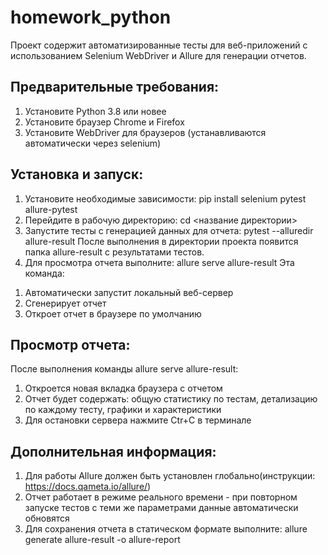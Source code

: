 # homework_python
Проект содержит автоматизированные тесты для веб-приложений с использованием Selenium WebDriver и Allure для генерации отчетов.

## Предварительные требования:

1. Установите Python 3.8 или новее
2. Установите браузер Chrome и Firefox 
3. Установите WebDriver для браузеров (устанавливаются автоматически через selenium)

## Установка и запуск:

1. Установите необходимые зависимости: pip install selenium pytest allure-pytest
2. Перейдите в рабочую директорию: cd <название директории>
3. Запустите тесты с генерацией данных для отчета: pytest --alluredir allure-result
После выполнения в директории проекта появится папка allure-result с результатами тестов.
4. Для просмотра отчета выполните: allure serve allure-result
Эта команда:
1) Автоматически запустит локальный веб-сервер
2) Сгенерирует отчет
3) Откроет отчет в браузере по умолчанию

## Просмотр отчета:

После выполнения команды allure serve allure-result:
1. Откроется новая вкладка браузера с отчетом
2. Отчет будет содержать: общую статистику по тестам, детализацию по каждому тесту, графики и характеристики
3. Для остановки сервера нажмите Ctr+C в терминале

## Дополнительная информация:

1. Для работы Allure должен быть установлен глобально(инструкции: https://docs.qameta.io/allure/)
2. Отчет работает в режиме реального времени - при повторном запуске тестов с теми же параметрами данные автоматически обновятся
3. Для сохранения отчета в статическом формате выполните: allure generate allure-result -o allure-report
